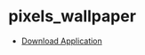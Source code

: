 # pixels_wallpaper

- [Download Application](https://drive.google.com/file/d/1CKOzzhQZCyhsMnbUrXlwfSSQ22yHZ17V/view?usp=sharing)
